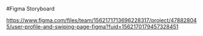 #Figma Storyboard

https://www.figma.com/files/team/1562171713696228317/project/478828045/user-profile-and-swiping-page-figma?fuid=1562170179457328451
